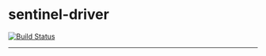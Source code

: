 # sentinel-driver
[![Build Status](https://travis-ci.com/shgysk8zer0/sentinel-driver.svg?branch=master)](https://travis-ci.com/shgysk8zer0/sentinel-driver)
- - -
